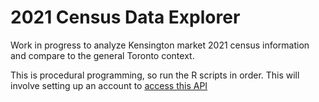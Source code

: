 # 2021 Census Data Explorer

Work in progress to analyze Kensington market 2021 census information and compare to the general Toronto context.

This is procedural programming, so run the R scripts in order. This will involve setting up an account to [access this API](https://censusmapper.ca/api#api_overview)
